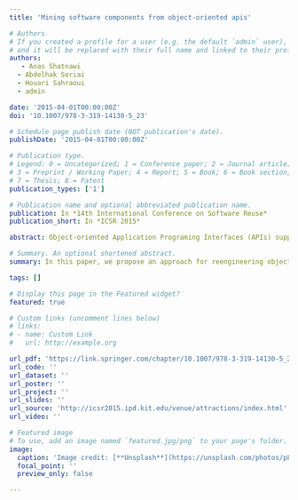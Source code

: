 ```yaml
---
title: 'Mining software components from object-oriented apis'

# Authors
# If you created a profile for a user (e.g. the default `admin` user), write the username (folder name) here
# and it will be replaced with their full name and linked to their profile.
authors:
   - Anas Shatnawi
  - Abdelhak Seriai
  - Houari Sahraoui
  - admin

date: '2015-04-01T00:00:00Z'
doi: '10.1007/978-3-319-14130-5_23'

# Schedule page publish date (NOT publication's date).
publishDate: '2015-04-01T00:00:00Z'

# Publication type.
# Legend: 0 = Uncategorized; 1 = Conference paper; 2 = Journal article;
# 3 = Preprint / Working Paper; 4 = Report; 5 = Book; 6 = Book section;
# 7 = Thesis; 8 = Patent
publication_types: ['1']

# Publication name and optional abbreviated publication name.
publication: In *14th International Conference on Software Reuse*
publication_short: In *ICSR 2015*

abstract: Object-oriented Application Programing Interfaces (APIs) support software reuse by providing pre-implemented functionalities. Due to the huge number of included classes, reusing and understanding large APIs is a complex task. Otherwise, software components are admitted to be more reusable and understandable entities than object-oriented ones. Thus, in this paper, we propose an approach for reengineering object- oriented APIs into component-based ones. We mine components as a group of classes based on the frequency they are used together and their ability to form a quality-centric component. To validate our approach, we experimented on 100 Java applications that used Android APIs.

# Summary. An optional shortened abstract.
summary: In this paper, we propose an approach for reengineering object- oriented APIs into component-based ones. We mine components as a group of classes based on the frequency they are used together and their ability to form a quality-centric component.

tags: []

# Display this page in the Featured widget?
featured: true

# Custom links (uncomment lines below)
# links:
# - name: Custom Link
#   url: http://example.org

url_pdf: 'https://link.springer.com/chapter/10.1007/978-3-319-14130-5_23'
url_code: ''
url_dataset: ''
url_poster: ''
url_project: ''
url_slides: ''
url_source: 'http://icsr2015.ipd.kit.edu/venue/attractions/index.html'
url_video: ''

# Featured image
# To use, add an image named `featured.jpg/png` to your page's folder.
image:
  caption: 'Image credit: [**Unsplash**](https://unsplash.com/photos/pLCdAaMFLTE)'
  focal_point: ''
  preview_only: false

---
```

